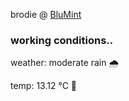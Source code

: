 brodie @ [BluMint](https://www.linkedin.com/company/blumint-io/)

<!--weather_start-->
### working conditions..

weather: moderate rain 🌧️

temp: 13.12 °C 👕

<!--weather_end-->
